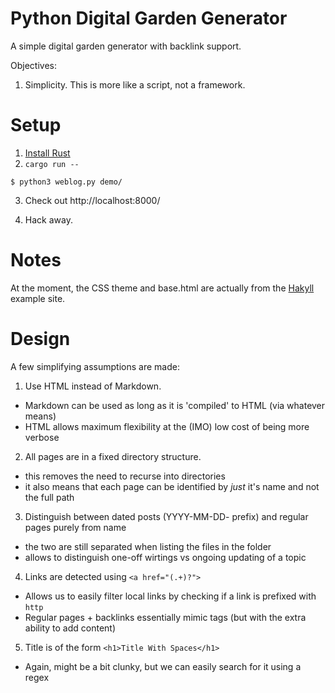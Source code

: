 # Python Digital Garden Generator

A simple digital garden generator with backlink support.

Objectives:

1. Simplicity.  This is more like a script, not a framework.

# Setup

1. [Install Rust](https://www.rust-lang.org/tools/install)
2. `cargo run -- `

```
$ python3 weblog.py demo/
```

3. Check out http://localhost:8000/

4. Hack away.


# Notes

At the moment, the CSS theme and base.html are actually from the [Hakyll](https://jaspervdj.be/hakyll/) example site.

# Design

A few simplifying assumptions are made:

1. Use HTML instead of Markdown.
  * Markdown can be used as long as it is 'compiled' to HTML (via whatever means)
  * HTML allows maximum flexibility at the (IMO) low cost of being more verbose
2. All pages are in a fixed directory structure.
  * this removes the need to recurse into directories
  * it also means that each page can be identified by *just* it's name and not the full path
3. Distinguish between dated posts (YYYY-MM-DD- prefix) and regular pages purely from name
  * the two are still separated when listing the files in the folder
  * allows to distinguish one-off wirtings vs ongoing updating of a topic
4. Links are detected using `<a href="(.+)?">`
  * Allows us to easily filter local links by checking if a link is prefixed with `http`
  * Regular pages + backlinks essentially mimic tags (but with the extra ability to add content)
5. Title is of the form `<h1>Title With Spaces</h1>`
  * Again, might be a bit clunky, but we can easily search for it using a regex
